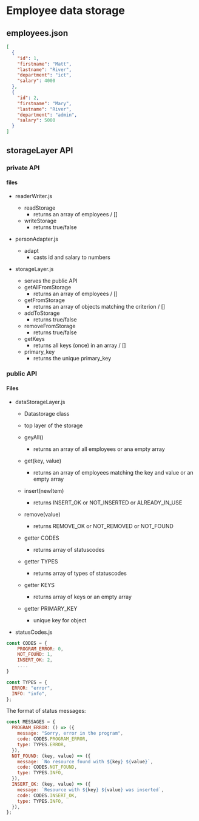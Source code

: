 # Employee data storage

## employees.json

```json
[
  {
    "id": 1,
    "firstname": "Matt",
    "lastname": "River",
    "department": "ict",
    "salary": 4000
  },
  {
    "id": 2,
    "firstname": "Mary",
    "lastname": "River",
    "department": "admin",
    "salary": 5000
  }
]
```

## storageLayer API

### private API

#### files

- readerWriter.js

  - readStorage
    - returns an array of employees / []
  - writeStorage
    - returns true/false

- personAdapter.js

  - adapt
    - casts id and salary to numbers

- storageLayer.js
  - serves the public API
  - getAllFromStorage
    - returns an array of employees / []
  - getFromStorage
    - returns an array of objects matching the criterion / []
  - addToStorage
    - returns true/false
  - removeFromStorage
    - returns true/false
  - getKeys
    - returns all keys (once) in an array / []
  - primary_key
    - returns the unique primary_key

### public API

#### Files

- dataStorageLayer.js

  - Datastorage class
  - top layer of the storage

  - geyAll()

    - returns an array of all employees or ana empty array

  - get(key, value)

    - returns an array of employees matching the key and value or an empty array

  - insert(newItem)

    - returns INSERT_OK or NOT_INSERTED or ALREADY_IN_USE

  - remove(value)

    - returns REMOVE_OK or NOT_REMOVED or NOT_FOUND

  - getter CODES

    - returns array of statuscodes

  - getter TYPES

    - returns array of types of statuscodes

  - getter KEYS

    - returns array of keys or an empty array

  - getter PRIMARY_KEY
    - unique key for object

- statusCodes.js

```js
const CODES = {
    PROGRAM_ERROR: 0,
    NOT_FOUND: 1,
    INSERT_OK: 2,
    ....
}
```

```js
const TYPES = {
  ERROR: "error",
  INFO: "info",
};
```

The format of status messages:

```js
const MESSAGES = {
  PROGRAM_ERROR: () => ({
    message: "Sorry, error in the program",
    code: CODES.PROGRAM_ERROR,
    type: TYPES.ERROR,
  }),
  NOT_FOUND: (key, value) => ({
    message: `No resource found with ${key} ${value}`,
    code: CODES.NOT_FOUND,
    type: TYPES.INFO,
  }),
  INSERT_OK: (key, value) => ({
    message: `Resource with ${key} ${value} was inserted`,
    code: CODES.INSERT_OK,
    type: TYPES.INFO,
  }),
};
```
